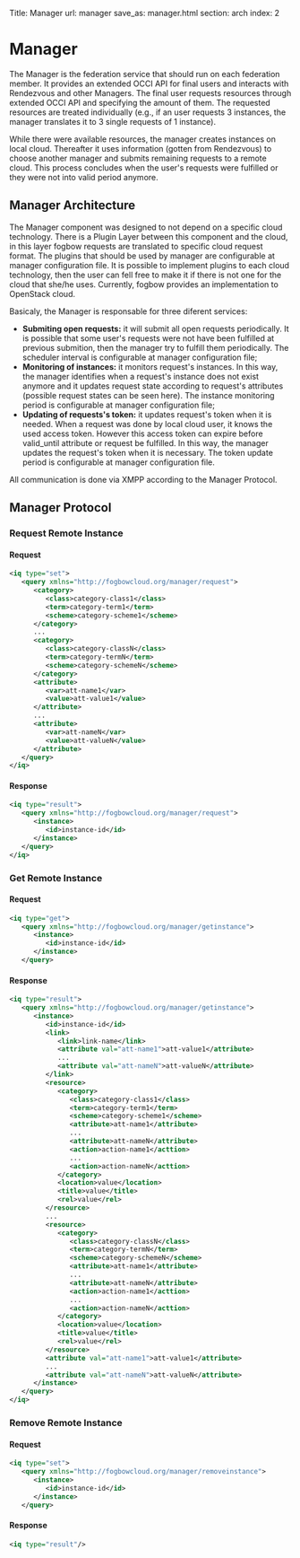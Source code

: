 Title: Manager
url: manager
save_as: manager.html
section: arch
index: 2

# Manager

The Manager is the federation service that should run on each federation member. It provides an extended OCCI API for final users and interacts with Rendezvous and other Managers. The final user requests resources through extended OCCI API and specifying the amount of them. The requested resources are treated individually (e.g., if an user requests 3 instances, the manager translates it to 3 single requests of 1 instance). 

While there were available resources, the manager creates instances on local cloud. Thereafter it uses information (gotten from Rendezvous) to choose another manager and submits remaining requests to a remote cloud. This process concludes when the user's requests were fulfilled or they were not into valid period anymore. 

## Manager Architecture

The Manager component was designed to not depend on a specific cloud technology. There is a Plugin Layer between this component and the cloud, in this layer fogbow requests are translated to specific cloud request format. The plugins that should be used by manager are configurable at manager configuration file. It is possible to implement plugins to each cloud technology, then the user can fell free to make it if there is not one for the cloud that she/he uses. Currently, fogbow provides an implementation to OpenStack cloud.

Basicaly, the Manager is responsable for three diferent services:

* **Submiting open requests:** it will submit all open requests periodically. It is possible that some user's requests were not have been fulfilled at previous submition, then the manager try to fulfill them periodically. The scheduler interval is configurable at manager configuration file;
* **Monitoring of instances:** it monitors request's instances. In this way, the manager identifies when a request's instance does not exist anymore and it updates request state according to request's attributes (possible request states can be seen here). The instance monitoring period is configurable at manager configuration file;
* **Updating of requests's token:** it updates request's token when it is needed. When a request was done by local cloud user, it knows the used access token. However this access token can expire before valid_until attribute or request be fulfilled. In this way, the manager updates the request's token when it is necessary. The token update period is configurable at manager configuration file.

All communication is done via XMPP according to the Manager Protocol.

## Manager Protocol

### Request Remote Instance

#### Request

```xml 
<iq type="set">
   <query xmlns="http://fogbowcloud.org/manager/request">
      <category>
         <class>category-class1</class>
         <term>category-term1</term>
         <scheme>category-scheme1</scheme>
      </category>
      ...
      <category>
         <class>category-classN</class>
         <term>category-termN</term>
         <scheme>category-schemeN</scheme>
      </category>
      <attribute>
         <var>att-name1</var>
         <value>att-value1</value>
      </attribute>
      ...
      <attribute>
         <var>att-nameN</var>
         <value>att-valueN</value>
      </attribute>
   </query>
</iq>
```

#### Response

```xml 
<iq type="result">
   <query xmlns="http://fogbowcloud.org/manager/request">
      <instance>
         <id>instance-id</id>
      </instance>
   </query>
</iq>
```

### Get Remote Instance

#### Request

```xml 
<iq type="get">
   <query xmlns="http://fogbowcloud.org/manager/getinstance">
      <instance>
         <id>instance-id</id>
      </instance>
   </query>
```

#### Response

```xml 
<iq type="result">
   <query xmlns="http://fogbowcloud.org/manager/getinstance">
      <instance>
         <id>instance-id</id>
         <link>
            <link>link-name</link>
            <attribute val="att-name1">att-value1</attribute>
            ...
            <attribute val="att-nameN">att-valueN</attribute>
         </link>
         <resource>
            <category>
               <class>category-class1</class>
               <term>category-term1</term>
               <scheme>category-scheme1</scheme>
               <attribute>att-name1</attribute>
               ...
               <attribute>att-nameN</attribute>
               <action>action-name1</acttion>
               ...
               <action>action-nameN</acttion>
            </category>
            <location>value</location>
            <title>value</title>
            <rel>value</rel>
         </resource>
         ...
         <resource>
            <category>
               <class>category-classN</class>
               <term>category-termN</term>
               <scheme>category-schemeN</scheme>
               <attribute>att-name1</attribute>
               ...
               <attribute>att-nameN</attribute>
               <action>action-name1</acttion>
               ...
               <action>action-nameN</acttion>
            </category>
            <location>value</location>
            <title>value</title>
            <rel>value</rel>
         </resource>
         <attribute val="att-name1">att-value1</attribute>
         ...
         <attribute val="att-nameN">att-valueN</attribute>
      </instance>
   </query>
</iq>
```

### Remove Remote Instance

#### Request

```xml 
<iq type="set">
   <query xmlns="http://fogbowcloud.org/manager/removeinstance">
      <instance>
         <id>instance-id</id>
      </instance>
   </query>
```

#### Response

```xml 
<iq type="result"/>
```
